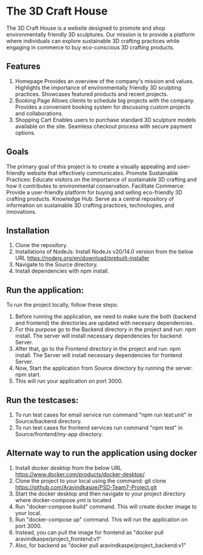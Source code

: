 # The 3D Craft House

The 3D Craft House is a website designed to promote and shop environmentally friendly 3D sculptures. Our mission is to provide a platform where individuals can explore sustainable 3D crafting practices while engaging in commerce to buy eco-conscious 3D crafting products.

## Features

1. Homepage
Provides an overview of the company's mission and values.
Highlights the importance of environmentally friendly 3D sculpting practices.
Showcases featured products and recent projects.
2. Booking Page
Allows clients to schedule big projects with the company.
Provides a convenient booking system for discussing custom projects and collaborations.
3. Shopping Cart
Enables users to purchase standard 3D sculpture models available on the site.
Seamless checkout process with secure payment options.


## Goals

The primary goal of this project is to create a visually appealing and user-friendly website that effectively communicates.
Promote Sustainable Practices: Educate visitors on the importance of sustainable 3D crafting and how it contributes to environmental conservation.
Facilitate Commerce: Provide a user-friendly platform for buying and selling eco-friendly 3D crafting products.
Knowledge Hub: Serve as a central repository of information on sustainable 3D crafting practices, technologies, and innovations.


## Installation

1. Clone the repository.
2. Installations of NodeJs: Install NodeJs v20/14.0 version from the below URL https://nodejs.org/en/download/prebuilt-installer 
3. Navigate to the Source directory.
4. Install dependencies with npm install.

## Run the application:

To run the project locally, follow these steps:

1. Before running the application, we need to make sure the both (backend and frontend) the directories are updated with necesary dependencies.
2. For this purpose go to the Backend directory in the project and run: npm install. The server will install necessary dependencies for backend Server.
3. After that, go to the Frontend directory in the project and run: npm install. The Server will install necessary dependencies for frontend Server.
4. Now, Start the application from Source directory by running the server: npm start.
5. This will run your application on port 3000.

## Run the testcases:
1. To run test cases for email service run command "npm run test:unit" in Source/backend directory.
2. To run test cases for frontend services run command "npm test" in Source/frontend/my-app directory. 

## Alternate way to run the application using docker

1. Install docker desktop from the below URL https://www.docker.com/products/docker-desktop/
2. Clone the project to your local using the command: git clone https://github.com/Aravindkaspe/PSD-Team7-Project.git 
3. Start the docker desktop and then navigate to your project directory where docker-compose.yml is located
4. Run "docker-compose build" command. This will create docker image to your local.
5. Run "docker-compose up" command. This will run the application on port 3000.
6. Instead, you can pull the image for frontend as "docker pull aravindkaspe/project_frontend:v1"
7. Also, for backend as "docker pull aravindkaspe/project_backend:v1"